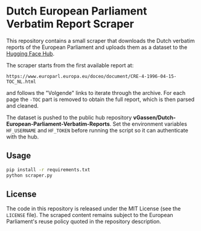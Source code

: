 # Dutch European Parliament Verbatim Report Scraper

This repository contains a small scraper that downloads the Dutch verbatim reports of the European Parliament and uploads them as a dataset to the [Hugging Face Hub](https://huggingface.co/).

The scraper starts from the first available report at:
```
https://www.europarl.europa.eu/doceo/document/CRE-4-1996-04-15-TOC_NL.html
```
and follows the "Volgende" links to iterate through the archive. For each page the `-TOC` part is removed to obtain the full report, which is then parsed and cleaned.

The dataset is pushed to the public hub repository **vGassen/Dutch-European-Parliament-Verbatim-Reports**. Set the environment variables `HF_USERNAME` and `HF_TOKEN` before running the script so it can authenticate with the hub.

## Usage

```bash
pip install -r requirements.txt
python scraper.py
```

## License

The code in this repository is released under the MIT License (see the `LICENSE` file). The scraped content remains subject to the European Parliament's reuse policy quoted in the repository description.
